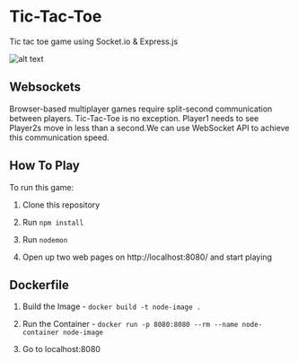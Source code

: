 # Tic-Tac-Toe
Tic tac toe game using Socket.io & Express.js

![alt text](https://github.com/ayushjain-10/Tic-Tac-Toe/blob/room/static/pic.png?raw=true)

## Websockets
Browser-based multiplayer games require split-second communication between players. Tic-Tac-Toe is no exception. Player1 needs to see Player2s move in less than a second.We can use WebSocket API to achieve this communication speed.

## How To Play
To run this game: 

1. Clone this repository

2. Run `npm install`

3. Run `nodemon`

4. Open up two web pages on http://localhost:8080/ and start playing

## Dockerfile

1. Build the Image - 
`docker build -t node-image .`

2. Run the Container -
`docker run -p 8080:8080 --rm --name node-container node-image`

3. Go to localhost:8080
